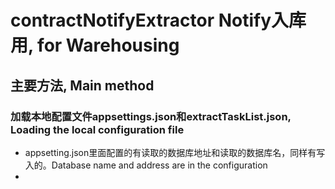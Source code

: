 # contractNotifyExtractor Notify入库用, for Warehousing
## 主要方法, Main method
### 加载本地配置文件appsettings.json和extractTaskList.json, Loading the local configuration file
* appsetting.json里面配置的有读取的数据库地址和读取的数据库名，同样有写入的。Database name and address are in the configuration
* 
